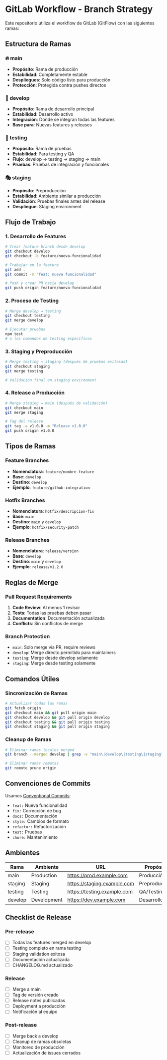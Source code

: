 # GitLab Workflow - Branch Strategy

Este repositorio utiliza el workflow de GitLab (GitFlow) con las siguientes ramas:

## Estructura de Ramas

### 🔥 main
- **Propósito**: Rama de producción
- **Estabilidad**: Completamente estable
- **Despliegues**: Solo código listo para producción
- **Protección**: Protegida contra pushes directos

### 🚀 develop
- **Propósito**: Rama de desarrollo principal
- **Estabilidad**: Desarrollo activo
- **Integración**: Donde se integran todas las features
- **Base para**: Nuevas features y releases

### 🧪 testing
- **Propósito**: Rama de pruebas
- **Estabilidad**: Para testing y QA
- **Flujo**: develop → testing → staging → main
- **Pruebas**: Pruebas de integración y funcionales

### 🎭 staging
- **Propósito**: Preproducción
- **Estabilidad**: Ambiente similar a producción
- **Validación**: Pruebas finales antes del release
- **Despliegue**: Staging environment

## Flujo de Trabajo

### 1. Desarrollo de Features
```bash
# Crear feature branch desde develop
git checkout develop
git checkout -b feature/nueva-funcionalidad

# Trabajar en la feature
git add .
git commit -m "feat: nueva funcionalidad"

# Push y crear PR hacia develop
git push origin feature/nueva-funcionalidad
```

### 2. Proceso de Testing
```bash
# Merge develop → testing
git checkout testing
git merge develop

# Ejecutar pruebas
npm test
# o los comandos de testing específicos
```

### 3. Staging y Preproducción
```bash
# Merge testing → staging (después de pruebas exitosas)
git checkout staging
git merge testing

# Validación final en staging environment
```

### 4. Release a Producción
```bash
# Merge staging → main (después de validación)
git checkout main
git merge staging

# Tag del release
git tag -a v1.0.0 -m "Release v1.0.0"
git push origin v1.0.0
```

## Tipos de Ramas

### Feature Branches
- **Nomenclatura**: `feature/nombre-feature`
- **Base**: `develop`
- **Destino**: `develop`
- **Ejemplo**: `feature/github-integration`

### Hotfix Branches
- **Nomenclatura**: `hotfix/descripcion-fix`
- **Base**: `main`
- **Destino**: `main` y `develop`
- **Ejemplo**: `hotfix/security-patch`

### Release Branches
- **Nomenclatura**: `release/version`
- **Base**: `develop`
- **Destino**: `main` y `develop`
- **Ejemplo**: `release/v1.2.0`

## Reglas de Merge

### Pull Request Requirements
1. **Code Review**: Al menos 1 revisor
2. **Tests**: Todas las pruebas deben pasar
3. **Documentation**: Documentación actualizada
4. **Conflicts**: Sin conflictos de merge

### Branch Protection
- `main`: Solo merge via PR, require reviews
- `develop`: Merge directo permitido para maintainers
- `testing`: Merge desde develop solamente
- `staging`: Merge desde testing solamente

## Comandos Útiles

### Sincronización de Ramas
```bash
# Actualizar todas las ramas
git fetch origin
git checkout main && git pull origin main
git checkout develop && git pull origin develop
git checkout testing && git pull origin testing
git checkout staging && git pull origin staging
```

### Cleanup de Ramas
```bash
# Eliminar ramas locales merged
git branch --merged develop | grep -v "main\|develop\|testing\|staging" | xargs -n 1 git branch -d

# Eliminar ramas remotas
git remote prune origin
```

## Convenciones de Commits

Usamos [Conventional Commits](https://www.conventionalcommits.org/):

- `feat:` Nueva funcionalidad
- `fix:` Corrección de bug
- `docs:` Documentación
- `style:` Cambios de formato
- `refactor:` Refactorización
- `test:` Pruebas
- `chore:` Mantenimiento

## Ambientes

| Rama | Ambiente | URL | Propósito |
|------|----------|-----|-----------|
| main | Production | https://prod.example.com | Producción |
| staging | Staging | https://staging.example.com | Preproducción |
| testing | Testing | https://testing.example.com | QA/Testing |
| develop | Development | https://dev.example.com | Desarrollo |

## Checklist de Release

### Pre-release
- [ ] Todas las features merged en develop
- [ ] Testing completo en rama testing
- [ ] Staging validation exitosa
- [ ] Documentación actualizada
- [ ] CHANGELOG.md actualizado

### Release
- [ ] Merge a main
- [ ] Tag de versión creado
- [ ] Release notes publicadas
- [ ] Deployment a producción
- [ ] Notificación al equipo

### Post-release
- [ ] Merge back a develop
- [ ] Cleanup de ramas obsoletas
- [ ] Monitoreo de producción
- [ ] Actualización de issues cerrados
